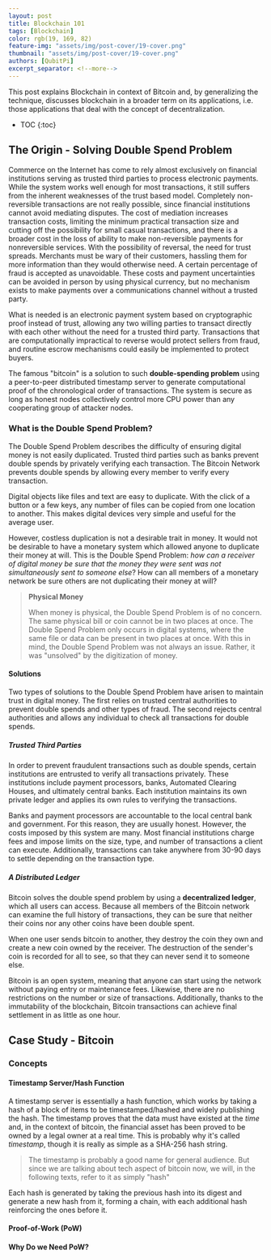 ```yaml
---
layout: post
title: Blockchain 101
tags: [Blockchain]
color: rgb(19, 169, 82)
feature-img: "assets/img/post-cover/19-cover.png"
thumbnail: "assets/img/post-cover/19-cover.png"
authors: [QubitPi]
excerpt_separator: <!--more-->
---
```


This post explains Blockchain in context of Bitcoin and, by generalizing the technique, discusses blockchain in a
broader term on its applications, i.e. those applications that deal with the concept of decentralization.

<!--more-->

* TOC
{:toc}


The Origin - Solving Double Spend Problem
-----------------------------------------

Commerce on the Internet has come to rely almost exclusively on financial institutions serving as trusted third parties
to process electronic payments. While the system works well enough for most transactions, it still suffers from the 
inherent weaknesses of the trust based model. Completely non-reversible transactions are not really possible, since 
financial institutions cannot avoid mediating disputes. The cost of mediation increases transaction costs, limiting the
minimum practical transaction size and cutting off the possibility for small casual transactions, and there is a broader 
cost in the loss of ability to make non-reversible payments for nonreversible services. With the possibility of
reversal, the need for trust spreads. Merchants must be wary of their customers, hassling them for more information than 
they would otherwise need. A certain percentage of fraud is accepted as unavoidable. These costs and payment
uncertainties can be avoided in person by using physical currency, but no mechanism exists to make payments over a 
communications channel without a trusted party.

What is needed is an electronic payment system based on cryptographic proof instead of trust, allowing any two willing 
parties to transact directly with each other without the need for a trusted third party. Transactions that are 
computationally impractical to reverse would protect sellers from fraud, and routine escrow mechanisms could easily be 
implemented to protect buyers.

The famous "bitcoin" is a solution to such **double-spending problem** using a peer-to-peer distributed timestamp server
to generate computational proof of the chronological order of transactions. The system is secure as long as honest nodes 
collectively control more CPU power than any cooperating group of attacker nodes.

### What is the Double Spend Problem?

The Double Spend Problem describes the difficulty of ensuring digital money is not easily duplicated. Trusted third
parties such as banks prevent double spends by privately verifying each transaction. The Bitcoin Network prevents double
spends by allowing every member to verify every transaction.

Digital objects like files and text are easy to duplicate. With the click of a button or a few keys, any number of files
can be copied from one location to another. This makes digital devices very simple and useful for the average user.

However, costless duplication is not a desirable trait in money. It would not be desirable to have a monetary system
which allowed anyone to duplicate their money at will. This is the Double Spend Problem: _how can a receiver of digital
money be sure that the money they were sent was not simultaneously sent to someone else_? How can all members of a
monetary network be sure others are not duplicating their money at will?

> **Physical Money**
> 
> When money is physical, the Double Spend Problem is of no concern. The same physical bill or coin cannot be in two
> places at once. The Double Spend Problem only occurs in digital systems, where the same file or data can be present in
> two places at once. With this in mind, the Double Spend Problem was not always an issue. Rather, it was "unsolved" by
> the digitization of money.

#### Solutions

Two types of solutions to the Double Spend Problem have arisen to maintain trust in digital money. The first relies on
trusted central authorities to prevent double spends and other types of fraud. The second rejects central authorities
and allows any individual to check all transactions for double spends.

##### Trusted Third Parties

In order to prevent fraudulent transactions such as double spends, certain institutions are entrusted to verify all
transactions privately. These institutions include payment processors, banks, Automated Clearing Houses, and ultimately
central banks. Each institution maintains its own private ledger and applies its own rules to verifying the
transactions.

Banks and payment processors are accountable to the local central bank and government. For this reason, they are usually
honest. However, the costs imposed by this system are many. Most financial institutions charge fees and impose limits on
the size, type, and number of transactions a client can execute. Additionally, transactions can take anywhere from 30-90
days to settle depending on the transaction type.

##### A Distributed Ledger

Bitcoin solves the double spend problem by using a **decentralized ledger**, which all users can access. Because all
members of the Bitcoin network can examine the full history of transactions, they can be sure that neither their coins
nor any other coins have been double spent.

When one user sends bitcoin to another, they destroy the coin they own and create a new coin owned by the receiver. The
destruction of the sender's coin is recorded for all to see, so that they can never send it to someone else.

Bitcoin is an open system, meaning that anyone can start using the network without paying entry or maintenance fees.
Likewise, there are no restrictions on the number or size of transactions. Additionally, thanks to the immutability of
the blockchain, Bitcoin transactions can achieve final settlement in as little as one hour.


Case Study - Bitcoin
--------------------

### Concepts

#### Timestamp Server/Hash Function

A timestamp server is essentially a hash function, which works by taking a hash of a block of items to be 
timestamped/hashed and widely publishing the hash. The timestamp proves that the data must have existed at the
_time_ and, in the context of bitcoin, the financial asset has been proved to be owned by a legal owner at a real time.
This is probably why it's called _timestamp_, though it is really as simple as a SHA-256 hash string.

> The timestamp is probably a good name for general audience. But since we are talking about tech aspect of bitcoin now,
> we will, in the following texts, refer to it as simply "hash"

Each hash is generated by taking the previous hash into its digest and generate a new hash from it, forming a chain,
with each additional hash reinforcing the ones before it.

#### Proof-of-Work (PoW)

#### Why Do we Need PoW?


